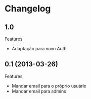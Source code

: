 Changelog
=========

## 1.0

Features
- Adaptação para novo Auth

## 0.1 (2013-03-26)

Features
- Mandar email para o próprio usuário
- Mandar email para admins
